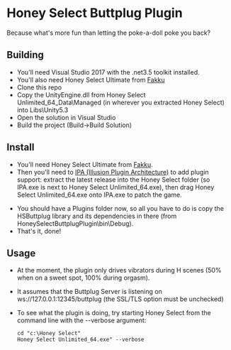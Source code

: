 # Honey Select Buttplug Plugin

Because what's more fun than letting the poke-a-doll poke you back?

## Building

* You'll need Visual Studio 2017 with the .net3.5 toolkit installed.
* You'll also need Honey Select Ultimate from [Fakku](https://www.fakku.net/honey-select-unlimited)
* Clone this repo
* Copy the UnityEngine.dll from Honey Select Unlimited_64_Data\Managed (in wherever you extracted Honey Select) into Libs\Unity5.3
* Open the solution in Visual Studio
* Build the project (Build->Build Solution)

## Install

- You'll need Honey Select Ultimate from [Fakku](https://www.fakku.net/honey-select-unlimited).
- Then you'll need to [IPA (Illusion Plugin Architecture)](https://github.com/Eusth/IPA/releases) to add plugin support: extract the latest release into the Honey Select folder (so IPA.exe is next to Honey Select Unlimited_64.exe), then drag Honey Select Unlimited_64.exe onto IPA.exe to patch the game.

* You should have a Plugins folder now, so all you have to do is copy the HSButtplug library and its dependencies in there (from HoneySelectButtplugPlugin\bin\Debug). 
* That's it, done!

## Usage

* At the moment, the plugin only drives vibrators during H scenes (50% when on a sweet spot, 100% during orgasm).

* It assumes that the Buttplug Server is listening on ws://127.0.0.1:12345/buttplug (the SSL/TLS option must be unchecked)

* To see what the plugin is doing,  try starting Honey Select from the command line with the --verbose argument:

  ```
  cd "c:\Honey Select"
  Honey Select Unlimited_64.exe" --verbose
  ```